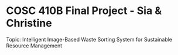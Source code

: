 # COSC 410B Final Project - Sia & Christine
Topic: Intelligent Image-Based Waste Sorting System for Sustainable Resource Management
